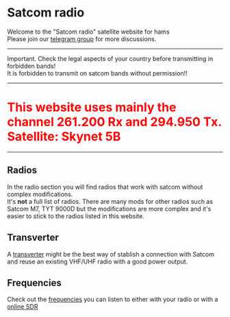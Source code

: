 # Satcom radio

Welcome to the "Satcom radio" satellite website for hams  
Please join our [telegram group](https://t.me/satcom_radio) for more discussions.

------

Important. Check the legal aspects of your country before transmitting in forbidden bands!  
It is forbidden to transmit on satcom bands without permission!!

------

<h1><span style="color:red">This website uses mainly the channel 261.200 Rx and 294.950 Tx. Satellite: Skynet 5B</span></h1> 

------

## Radios

In the radio section you will find radios that work with satcom without complex modifications.  
It's **not** a full list of radios. There are many mods for other radios such as Satcom M7, TYT 9000D 
but the modifications are more complex and it's easier to stick to the radios listed in this website.

## Transverter

A [transverter](/transverters/index.md) might be the best way of stablish a connection with Satcom and reuse an existing VHF/UHF radio with a good power output.

## Frequencies

Check out the [frequencies](/freq.md) you can listen to either with your radio or with a [online SDR](/sdr.md)
